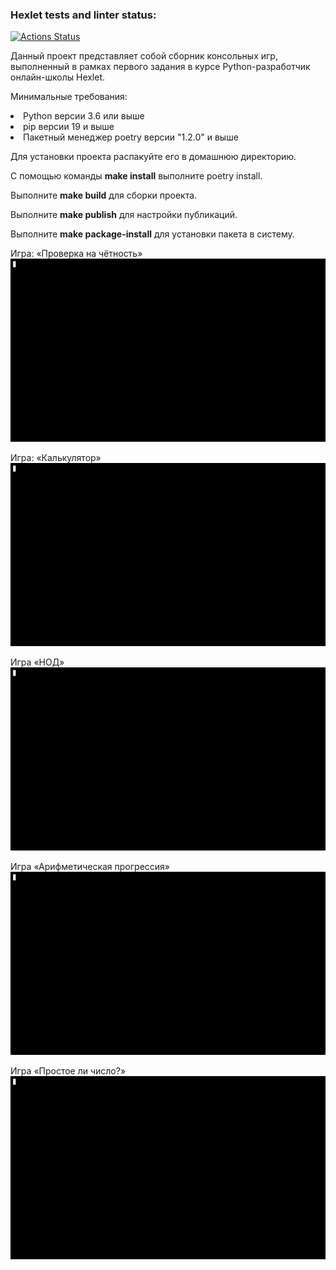 ### Hexlet tests and linter status:
[![Actions Status](https://github.com/Oxana-Shu/python-project-49/actions/workflows/hexlet-check.yml/badge.svg)](https://github.com/Oxana-Shu/python-project-49/actions)

Данный проект представляет собой сборник консольных игр, выполненный в рамках первого задания в курсе Python-разработчик онлайн-школы Hexlet.

Минимальные требования: 
<br><li>Python версии 3.6 или выше
<br><li>pip версии 19 и выше
<br><li>Пакетный менеджер poetry версии "1.2.0" и выше

Для установки проекта распакуйте его в домашнюю директорию. 

С помощью команды <b>make install</b> выполните poetry install.

Выполните <b>make build</b> для сборки проекта.

Выполните <b>make publish</b> для настройки публикаций.

Выполните <b>make package-install</b> для установки пакета в систему.

Игра: «Проверка на чётность»
![](https://github.com/Oxana-Shu/python-project-49/blob/main/brain_games/gifs/brain-even.gif)


Игра: «Калькулятор»
![](https://github.com/Oxana-Shu/python-project-49/blob/main/brain_games/gifs/brain-calc.gif)


Игра «НОД»
![](https://github.com/Oxana-Shu/python-project-49/blob/main/brain_games/gifs/brain-gcd.gif)


Игра «Арифметическая прогрессия»
![](https://github.com/Oxana-Shu/python-project-49/blob/main/brain_games/gifs/brain-progression.gif)


Игра «Простое ли число?»
![](https://github.com/Oxana-Shu/python-project-49/blob/main/brain_games/gifs/brain-prime.gif)
